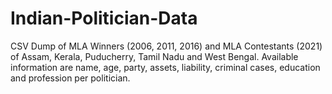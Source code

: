 # Indian-Politician-Data

CSV Dump of MLA Winners (2006, 2011, 2016) and MLA Contestants (2021) of Assam, Kerala, Puducherry, Tamil Nadu and West Bengal. Available information are name, age, party, assets, liability, criminal cases, education and profession per politician. 
